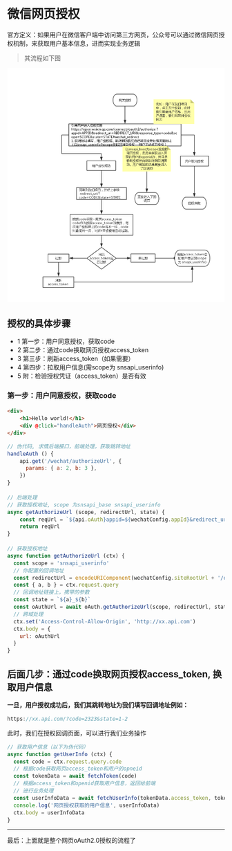 # 微信网页授权

官方定义：如果用户在微信客户端中访问第三方网页，公众号可以通过微信网页授权机制，来获取用户基本信息，进而实现业务逻辑

> 其流程如下图

![oauth](../src/oauth.jpg)


## 授权的具体步骤

* 1 第一步：用户同意授权，获取code
* 2 第二步：通过code换取网页授权access_token
* 3 第三步：刷新access_token（如果需要）
* 4 第四步：拉取用户信息(需scope为 snsapi_userinfo)
* 5 附：检验授权凭证（access_token）是否有效


### 第一步：用户同意授权，获取code

```html
<div>
    <h1>Hello world!</h1>
    <div @click="handleAuth">网页授权</div>
</div>
```

```javascript
// 伪代码, 求情后端接口，前端处理，获取跳转地址
handleAuth () {
    api.get('/wechat/authorizeUrl', {
      params: { a: 2, b: 3 },
    })
}

// 后端处理
// 获取授权地址, scope 为snsapi_base snsapi_userinfo
async getAuthorizeUrl (scope, redirectUrl, state) {
    const reqUrl = `${api.oAuth}appid=${wechatConfig.appId}&redirect_uri=${redirectUrl}&response_type=code&scope=${scope}&state=${state}#wechat_redirect`
    return reqUrl
}

// 获取授权地址
async function getAuthorizeUrl (ctx) {
  const scope = 'snsapi_userinfo'
  // 你配置的回调地址
  const redirectUrl = encodeURIComponent(wechatConfig.siteRootUrl + '/oauth')
  const { a, b } = ctx.request.query
  // 回调地址链接上，携带的参数
  const state = `${a}_${b}`
  const oAuthUrl = await oAuth.getAuthorizeUrl(scope, redirectUrl, state)
  // 跨域处理
  ctx.set('Access-Control-Allow-Origin', 'http://xx.api.com')
  ctx.body = {
    url: oAuthUrl
  }
}
```

## 后面几步：通过code换取网页授权access_token, 换取用户信息

**一旦，用户授权成功后，我们其跳转地址为我们填写回调地址例如：**

```javascript
https://xx.api.com/?code=2323&state=1-2
```

此时，我们在授权回调页面，可以进行我们业务操作

```javascript
// 获取用户信息（以下为伪代码）
async function getUserInfo (ctx) {
  const code = ctx.request.query.code
  // 根据code获取网页access_token和用户的opneid
  const tokenData = await fetchToken(code)
  // 根据access_token和openid获取用户信息，返回给前端
  // 进行业务处理
  const userInfoData = await fetchUserInfo(tokenData.access_token, tokenData.openid)
  console.log('网页授权获取的用户信息', userInfoData)
  ctx.body = userInfoData
}

```

----------------------------------------------------------------

最后：上面就是整个网页oAuth2.0授权的流程了